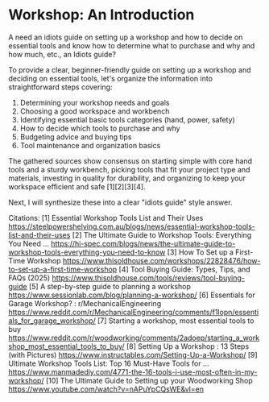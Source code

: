 # Workshop: An Introduction #

A need an idiots guide on setting up a workshop and how to decide on essential tools and know how to determine what to purchase and why and how much, etc., an Idiots guide?

To provide a clear, beginner-friendly guide on setting up a workshop and deciding on essential tools, let's organize the information into straightforward steps covering:

1. Determining your workshop needs and goals
2. Choosing a good workspace and workbench
3. Identifying essential basic tools categories (hand, power, safety)
4. How to decide which tools to purchase and why
5. Budgeting advice and buying tips
6. Tool maintenance and organization basics

The gathered sources show consensus on starting simple with core hand tools and a sturdy workbench, picking tools that fit your project type and materials, investing in quality for durability, and organizing to keep your workspace efficient and safe [1][2][3][4].

Next, I will synthesize these into a clear "idiots guide" style answer.

Citations:
[1] Essential Workshop Tools List and Their Uses https://steelpowershelving.com.au/blogs/news/essential-workshop-tools-list-and-their-uses
[2] The Ultimate Guide to Workshop Tools: Everything You Need ... https://hi-spec.com/blogs/news/the-ultimate-guide-to-workshop-tools-everything-you-need-to-know
[3] How To Set up a First-Time Workshop https://www.thisoldhouse.com/workshops/22828476/how-to-set-up-a-first-time-workshop
[4] Tool Buying Guide: Types, Tips, and FAQs (2025) https://www.thisoldhouse.com/tools/reviews/tool-buying-guide
[5] A step-by-step guide to planning a workshop https://www.sessionlab.com/blog/planning-a-workshop/
[6] Essentials for Garage Workshop? : r/MechanicalEngineering https://www.reddit.com/r/MechanicalEngineering/comments/f1lopn/essentials_for_garage_workshop/
[7] Starting a workshop, most essential tools to buy https://www.reddit.com/r/woodworking/comments/2adoep/starting_a_workshop_most_essential_tools_to_buy/
[8] Setting Up a Workshop : 13 Steps (with Pictures) https://www.instructables.com/Setting-Up-a-Workshop/
[9] Ultimate Workshop Tools List: Top 16 Must-Have Tools for ... https://www.manmadediy.com/4771-the-16-tools-i-use-most-often-in-my-workshop/
[10] The Ultimate Guide to Setting up your Woodworking Shop https://www.youtube.com/watch?v=nAPuYpCQsWE&vl=en

